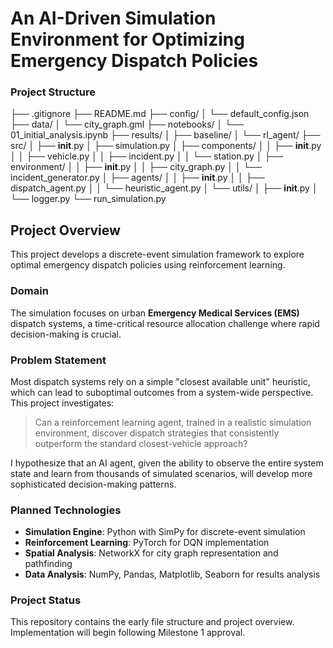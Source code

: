 # An AI-Driven Simulation Environment for Optimizing Emergency Dispatch Policies

### Project Structure

├── .gitignore
├── README.md
├── config/
│   └── default_config.json
├── data/
│   └── city_graph.gml
├── notebooks/
│   └── 01_initial_analysis.ipynb
├── results/
│   ├── baseline/
│   └── rl_agent/
├── src/
│   ├── __init__.py
│   ├── simulation.py
│   ├── components/
│   │   ├── __init__.py
│   │   ├── vehicle.py
│   │   ├── incident.py
│   │   └── station.py
│   ├── environment/
│   │   ├── __init__.py
│   │   ├── city_graph.py
│   │   └── incident_generator.py
│   ├── agents/
│   │   ├── __init__.py
│   │   ├── dispatch_agent.py
│   │   └── heuristic_agent.py
│   └── utils/
│       ├── __init__.py
│       └── logger.py
└── run_simulation.py

## Project Overview
This project develops a discrete-event simulation framework to explore optimal emergency dispatch policies using reinforcement learning.

### Domain
The simulation focuses on urban **Emergency Medical Services (EMS)** dispatch systems, a time-critical resource allocation challenge where rapid decision-making is crucial.

### Problem Statement
Most dispatch systems rely on a simple "closest available unit" heuristic, which can lead to suboptimal outcomes from a system-wide perspective. This project investigates:

> Can a reinforcement learning agent, trained in a realistic simulation environment, discover dispatch strategies that consistently outperform the standard closest-vehicle approach?

I hypothesize that an AI agent, given the ability to observe the entire system state and learn from thousands of simulated scenarios, will develop more sophisticated decision-making patterns.

### Planned Technologies
* **Simulation Engine**: Python with SimPy for discrete-event simulation
* **Reinforcement Learning**: PyTorch for DQN implementation
* **Spatial Analysis**: NetworkX for city graph representation and pathfinding
* **Data Analysis**: NumPy, Pandas, Matplotlib, Seaborn for results analysis

### Project Status
This repository contains the early file structure and project overview. Implementation will begin following Milestone 1 approval.